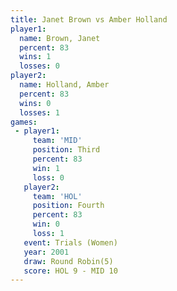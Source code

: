 ```yaml
---
title: Janet Brown vs Amber Holland
player1:              
  name: Brown, Janet  
  percent: 83         
  wins: 1             
  losses: 0           
player2:              
  name: Holland, Amber
  percent: 83         
  wins: 0             
  losses: 1           
games:
 - player1:         
     team: 'MID'    
     position: Third
     percent: 83    
     win: 1         
     loss: 0        
   player2:          
     team: 'HOL'     
     position: Fourth
     percent: 83     
     win: 0          
     loss: 1         
   event: Trials (Women)
   year: 2001           
   draw: Round Robin(5) 
   score: HOL 9 - MID 10
---
```

